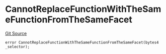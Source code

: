 # CannotReplaceFunctionWithTheSameFunctionFromTheSameFacet
[Git Source](https://github.com/thrackle-io/forte-rules-engine/blob/6b9ac124d2cb0fe47a8b5c261a1dd458067f45ea/src/protocol/economic/ruleProcessor/RuleProcessorDiamondLib.sol)


```solidity
error CannotReplaceFunctionWithTheSameFunctionFromTheSameFacet(bytes4 _selector);
```

